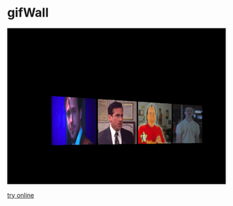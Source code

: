 # gifWall

![preview](preview.png)

[try online ](https://guillaume-gomez.github.io/gifWall/index.html)
